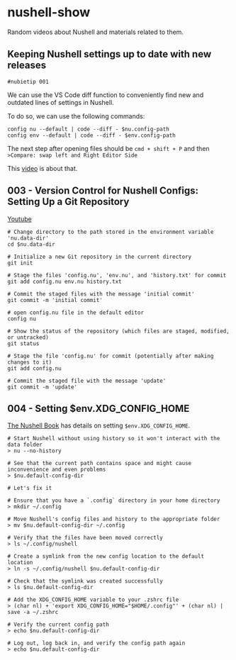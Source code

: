 # nushell-show
Random videos about Nushell and materials related to them.

## Keeping Nushell settings up to date with new releases

`#nubietip 001`

We can use the VS Code diff function to conveniently find new and outdated lines of settings in Nushell.

To do so, we can use the following commands:
```
config nu --default | code --diff - $nu.config-path
config env --default | code --diff - $env.config-path
```

The next step after opening files should be `cmd + shift + P` and then `>Compare: swap left and Right Editor Side`

This [video](https://youtu.be/OqJ4nFE46Eg) is about that.

## 003 - Version Control for Nushell Configs: Setting Up a Git Repository

[Youtube](https://youtu.be/vZh5XZsEjtE?si=OJYfDOVNb6kTqgJ8)

```nu
# Change directory to the path stored in the environment variable 'nu.data-dir'
cd $nu.data-dir

# Initialize a new Git repository in the current directory
git init

# Stage the files 'config.nu', 'env.nu', and 'history.txt' for commit
git add config.nu env.nu history.txt

# Commit the staged files with the message 'initial commit'
git commit -m 'initial commit'

# open config.nu file in the default editor
config nu

# Show the status of the repository (which files are staged, modified, or untracked)
git status

# Stage the file 'config.nu' for commit (potentially after making changes to it)
git add config.nu

# Commit the staged file with the message 'update'
git commit -m 'update'

```

## 004 - Setting $env.XDG_CONFIG_HOME

[The Nushell Book](https://www.nushell.sh/book/configuration.html) has details on setting `$env.XDG_CONFIG_HOME`.

```nu
# Start Nushell without using history so it won't interact with the data folder
> nu --no-history

# See that the current path contains space and might cause inconvenience and even problems
> $nu.default-config-dir

# Let's fix it

# Ensure that you have a `.config` directory in your home directory
> mkdir ~/.config

# Move Nushell's config files and history to the appropriate folder
> mv $nu.default-config-dir ~/.config

# Verify that the files have been moved correctly
> ls ~/.config/nushell

# Create a symlink from the new config location to the default location
> ln -s ~/.config/nushell $nu.default-config-dir

# Check that the symlink was created successfully
> ls $nu.default-config-dir

# Add the XDG_CONFIG_HOME variable to your .zshrc file
> (char nl) + 'export XDG_CONFIG_HOME="$HOME/.config"' + (char nl) | save -a ~/.zshrc

# Verify the current config path
> echo $nu.default-config-dir

# Log out, log back in, and verify the config path again
> echo $nu.default-config-dir
```
